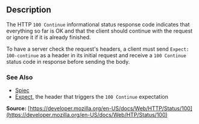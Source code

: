 ## Description

The HTTP `100 Continue` informational status response code
indicates that everything so far is OK and that the client should continue with the
request or ignore it if it is already finished.


To have a server check the request's headers, a client must send
`Expect: 100-continue` as a header in its initial request
and receive a `100 Continue` status code in response before sending the body.

### See Also

- [Spiec](https://www.rfc-editor.org/rfc/rfc9110#status.100)
- [Expect](https://developer.mozilla.org/en-US/docs/Web/HTTP/Headers/Expect), the header that triggers the `100 Continue` expectation 

**Source:** [https://developer.mozilla.org/en-US/docs/Web/HTTP/Status/100](https://developer.mozilla.org/en-US/docs/Web/HTP/Status/100)

